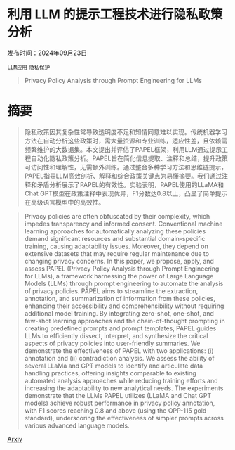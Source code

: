 # 利用 LLM 的提示工程技术进行隐私政策分析

发布时间：2024年09月23日

`LLM应用` `隐私保护`

> Privacy Policy Analysis through Prompt Engineering for LLMs

# 摘要

> 隐私政策因其复杂性常导致透明度不足和知情同意难以实现。传统机器学习方法在自动分析这些政策时，需大量资源和专业训练，适应性差，且依赖需频繁维护的大数据集。本文提出并评估了PAPEL框架，利用LLM通过提示工程自动化隐私政策分析。PAPEL旨在简化信息提取、注释和总结，提升政策可访问性和理解性，无需额外训练。通过整合多种学习方法和思维链提示，PAPEL指导LLM高效剖析、解释和综合政策关键点为易懂摘要。我们通过注释和矛盾分析展示了PAPEL的有效性。实验表明，PAPEL使用的LLaMA和Chat GPT模型在政策注释中表现优异，F1分数达0.8以上，凸显了简单提示在高级语言模型中的高效性。

> Privacy policies are often obfuscated by their complexity, which impedes transparency and informed consent. Conventional machine learning approaches for automatically analyzing these policies demand significant resources and substantial domain-specific training, causing adaptability issues. Moreover, they depend on extensive datasets that may require regular maintenance due to changing privacy concerns.
  In this paper, we propose, apply, and assess PAPEL (Privacy Policy Analysis through Prompt Engineering for LLMs), a framework harnessing the power of Large Language Models (LLMs) through prompt engineering to automate the analysis of privacy policies. PAPEL aims to streamline the extraction, annotation, and summarization of information from these policies, enhancing their accessibility and comprehensibility without requiring additional model training. By integrating zero-shot, one-shot, and few-shot learning approaches and the chain-of-thought prompting in creating predefined prompts and prompt templates, PAPEL guides LLMs to efficiently dissect, interpret, and synthesize the critical aspects of privacy policies into user-friendly summaries. We demonstrate the effectiveness of PAPEL with two applications: (i) annotation and (ii) contradiction analysis. We assess the ability of several LLaMa and GPT models to identify and articulate data handling practices, offering insights comparable to existing automated analysis approaches while reducing training efforts and increasing the adaptability to new analytical needs. The experiments demonstrate that the LLMs PAPEL utilizes (LLaMA and Chat GPT models) achieve robust performance in privacy policy annotation, with F1 scores reaching 0.8 and above (using the OPP-115 gold standard), underscoring the effectiveness of simpler prompts across various advanced language models.

[Arxiv](https://arxiv.org/abs/2409.14879)